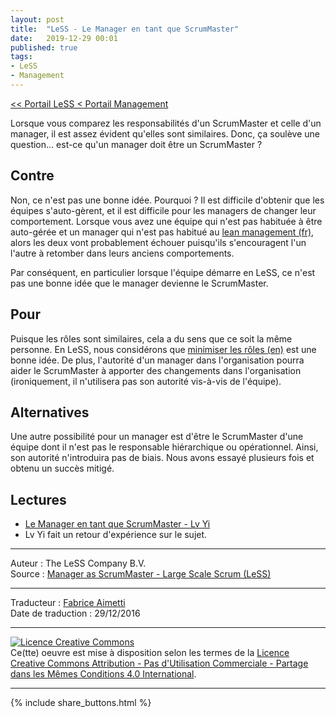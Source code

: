 ```yaml
---
layout: post
title:  "LeSS - Le Manager en tant que ScrumMaster"
date:   2019-12-29 00:01
published: true
tags:
- LeSS
- Management
---
```



[<< Portail LeSS < Portail Management](http://www.les-traducteurs-agiles.org/2016/12/26/less-portail-management.html)

Lorsque vous comparez les responsabilités d'un ScrumMaster et celle d'un manager, il est assez évident qu'elles sont similaires. Donc, ça soulève une question... est-ce qu'un manager doit être un ScrumMaster ?

## Contre

Non, ce n'est pas une bonne idée. Pourquoi ? Il est difficile d'obtenir que les équipes s'auto-gèrent, et il est difficile pour les managers de changer leur comportement. Lorsque vous avez une équipe qui n'est pas habituée à être auto-gérée et un manager qui n'est pas habitué au [lean management (fr)](http://www.les-traducteurs-agiles.org/2016/12/26/less-role-du-manager.html), alors les deux vont probablement échouer puisqu'ils s'encouragent l'un l'autre à retomber dans leurs anciens comportements.

Par conséquent, en particulier lorsque l'équipe démarre en LeSS, ce n'est pas une bonne idée que le manager devienne le ScrumMaster.

## Pour

Puisque les rôles sont similaires, cela a du sens que ce soit la même personne. En LeSS, nous considérons que [minimiser les rôles (en)](http://less.works/less/principles/more-with-less.html) est une bonne idée. De plus, l'autorité d'un manager dans l'organisation pourra aider le ScrumMaster à apporter des changements dans l'organisation (ironiquement, il n'utilisera pas son autorité vis-à-vis de l'équipe).

## Alternatives

Une autre possibilité pour un manager est d'être le ScrumMaster d'une équipe dont il n'est pas le responsable hiérarchique ou opérationnel. Ainsi, son autorité n'introduira pas de biais. Nous avons essayé plusieurs fois et obtenu un succès mitigé.

## Lectures

* [Le Manager en tant que ScrumMaster - Lv Yi](https://www.odd-e.com/material/2011/agile2011/Manager%20as%20SM%20in%20Agile%202011.pdf)
* Lv Yi fait un retour d'expérience sur le sujet.


---
Auteur : The LeSS Company B.V.  
Source : [Manager as ScrumMaster - Large Scale Scrum (LeSS)](http://less.works/less/management/manager_scrummaster.html)  

---
Traducteur : [Fabrice Aimetti](http://www.fabrice-aimetti.fr/)  
Date de traduction : 29/12/2016  

---

<a rel="license" href="http://creativecommons.org/licenses/by-nc-sa/4.0/"><img alt="Licence Creative Commons" style="border-width:0" src="http://i.creativecommons.org/l/by-nc-sa/4.0/88x31.png" /></a><br />Ce(tte) oeuvre est mise à disposition selon les termes de la <a rel="license" href="http://creativecommons.org/licenses/by-nc-sa/4.0/">Licence Creative Commons Attribution - Pas d'Utilisation Commerciale - Partage dans les Mêmes Conditions 4.0 International</a>.

---

{% include share_buttons.html %}
